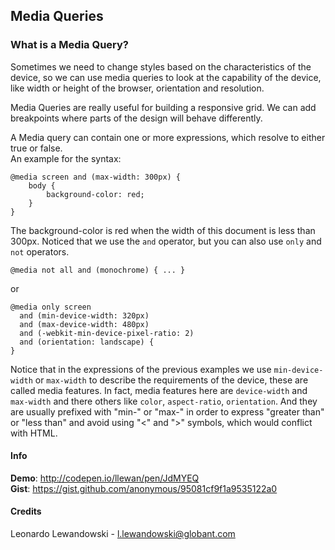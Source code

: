 ## Media Queries
 
### What is a Media Query?
Sometimes we need to change styles based on the characteristics of the device, so we can use media queries to look at the capability of the device, like width or height of the browser, orientation and resolution.

Media Queries are really useful for building a responsive grid. We can add breakpoints where parts of the design will behave differently.
  
A Media query can contain one or more expressions, which resolve to either true or false.  
An example for the syntax:

```
@media screen and (max-width: 300px) {
    body {
        background-color: red;
    }
}
```

The background-color is red when the width of this document is less than 300px.
Noticed that we use the `and` operator, but you can also use `only` and `not` operators.
  
```
@media not all and (monochrome) { ... } 
```

or
 
```
@media only screen 
  and (min-device-width: 320px) 
  and (max-device-width: 480px)
  and (-webkit-min-device-pixel-ratio: 2)
  and (orientation: landscape) {
} 
```

Notice that in the expressions of the previous examples we use `min-device-width` or `max-width` to describe the requirements of the device, these are called media features.
In fact, media features here are `device-width` and `max-width` and there others like `color`, `aspect-ratio`, `orientation`. And they are usually prefixed with "min-" or "max-" in order to express "greater than" or "less than" and avoid using "<" and ">" symbols, which would conflict with HTML.

#### Info
__Demo__: http://codepen.io/llewan/pen/JdMYEQ  
__Gist__: https://gist.github.com/anonymous/95081cf9f1a9535122a0


#### Credits

Leonardo Lewandowski - l.lewandowski@globant.com
